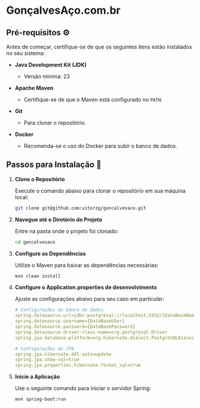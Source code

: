 # GonçalvesAço.com.br


## Pré-requisitos ⚙️

Antes de começar, certifique-se de que os seguintes itens estão instalados no seu sistema:

* **Java Development Kit (JDK)**
    - Versão mínima: 23

* **Apache Maven**
    - Certifique-se de que o Maven está configurado no `PATH`.

* **Git**
    - Para clonar o repositório.

* **Docker**
    - Recomenda-se o uso do Docker para subir o banco de dados.

## Passos para Instalação 🚀

1. **Clone o Repositório**  

   Execute o comando abaixo para clonar o repositório em sua máquina local:

   ```bash
   git clone git@github.com:vitorzg/goncalvesaco.git
   
2. **Navegue até o Diretório do Projeto**

    Entre na pasta onde o projeto foi clonado:

    ```bash
   cd goncalvesaco
   
3. **Configure as Dependências**

   Utilize o Maven para baixar as dependências necessárias:

    ```bash
   mvn clean install
   
4. **Configure o Application.properties de desenvolvimento**
    
    Ajuste as configurações abaixo para seu caso em particular:

    ```yaml
   # Configurações do banco de dados
    spring.datasource.url=jdbc:postgresql://localhost:5432/{DataBaseName}
    spring.datasource.username={DataBaseUSer}
    spring.datasource.password={DataBasePassword}
    spring.datasource.driver-class-name=org.postgresql.Driver
    spring.jpa.database-platform=org.hibernate.dialect.PostgreSQLDialect
    
    # Configurações de JPA
    spring.jpa.hibernate.ddl-auto=update
    spring.jpa.show-sql=true
    spring.jpa.properties.hibernate.format_sql=true


5. **Inicie a Aplicação**

    Use o seguinte comando para iniciar o servidor Spring:

    ```bash
   mvn spring-boot:run
